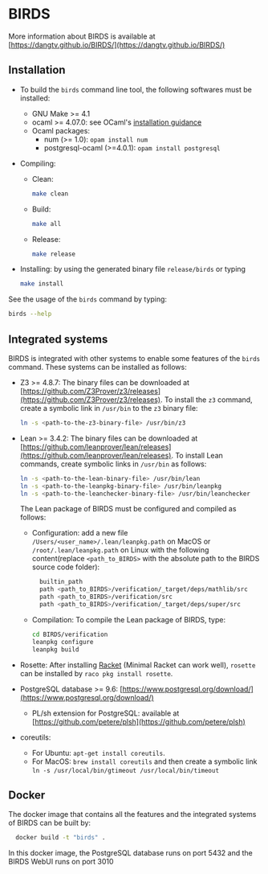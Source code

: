 # BIRDS

More information about BIRDS is available at [https://dangtv.github.io/BIRDS/](https://dangtv.github.io/BIRDS/)

## Installation

* To build the `birds` command line tool, the following softwares must be installed:
  * GNU Make >= 4.1
  * ocaml >= 4.07.0: see OCaml's [installation guidance](https://ocaml.org/docs/install.html)
  * Ocaml packages:
    * num (>= 1.0): `opam install num`
    * postgresql-ocaml (>=4.0.1): `opam install postgresql`

* Compiling:
  * Clean:
    ```bash
    make clean
    ```
  * Build:
    ```bash
    make all
    ```
  * Release:
    ```bash
    make release
    ```
* Installing: by using the generated binary file `release/birds` or typing
  ```bash 
  make install
  ```

See the usage of the `birds` command by typing:
  ```bash 
  birds --help
  ```

## Integrated systems

BIRDS is integrated with other systems to enable some features of the `birds` command. These systems can be installed as follows:

* Z3 >= 4.8.7: The binary files can be downloaded at [https://github.com/Z3Prover/z3/releases](https://github.com/Z3Prover/z3/releases). To install the `z3` command, create a symbolic link in `/usr/bin` to the `z3` binary file:
  ```bash 
  ln -s <path-to-the-z3-binary-file> /usr/bin/z3
  ```
* Lean >= 3.4.2: The binary files can be downloaded at [https://github.com/leanprover/lean/releases](https://github.com/leanprover/lean/releases). To install Lean commands, create symbolic links in `/usr/bin` as follows:
  ```bash 
  ln -s <path-to-the-lean-binary-file> /usr/bin/lean 
  ln -s <path-to-the-leanpkg-binary-file> /usr/bin/leanpkg 
  ln -s <path-to-the-leanchecker-binary-file> /usr/bin/leanchecker 
  ```

  The Lean package of BIRDS must be configured and compiled as follows:
  * Configuration: add a new file `/Users/<user_name>/.lean/leanpkg.path` on MacOS or `/root/.lean/leanpkg.path` on Linux with the following content(replace `<path_to_BIRDS>` with the absolute path to the BIRDS source code folder):
    ```bash 
      builtin_path
      path <path_to_BIRDS>/verification/_target/deps/mathlib/src
      path <path_to_BIRDS>/verification/src
      path <path_to_BIRDS>/verification/_target/deps/super/src
    ```
  * Compilation: To compile the Lean package of BIRDS, type:
    ```bash 
    cd BIRDS/verification
    leanpkg configure
    leanpkg build
    ```
* Rosette: After installing [Racket](https://racket-lang.org) (Minimal Racket can work well), `rosette` can be installed by `raco pkg install rosette`.
* PostgreSQL database >= 9.6: [https://www.postgresql.org/download/](https://www.postgresql.org/download/)
  * PL/sh extension for PostgreSQL: available at [https://github.com/petere/plsh](https://github.com/petere/plsh)
* coreutils: 
  * For Ubuntu: `apt-get install coreutils`. 
  * For MacOS: `brew install coreutils` and then create a symbolic link `ln -s /usr/local/bin/gtimeout /usr/local/bin/timeout`

## Docker 

The docker image that contains all the features and the integrated systems of BIRDS can be built by:
  ```bash 
    docker build -t "birds" .
  ```

In this docker image, the PostgreSQL database runs on port 5432 and the BIRDS WebUI runs on port 3010
